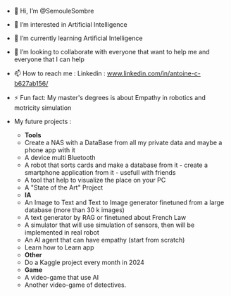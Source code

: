 - 👋 Hi, I’m @SemouleSombre
- 👀 I’m interested in Artificial Intelligence
- 🌱 I’m currently learning Artificial Intelligence
- 💞️ I’m looking to collaborate with everyone that want to help me and everyone that I can help
- 📫 How to reach me : Linkedin : www.linkedin.com/in/antoine-c-b627ab156/
- ⚡ Fun fact: My master's degrees is about Empathy in robotics and motricity simulation

- My future projects :
	- **Tools**
  	- Create a NAS with a DataBase from all my private data and maybe a phone app with it
  	- A device multi Bluetooth
  	- A robot that sorts cards and make a database from it - create a smartphone application from it - usefull with friends
  	- A tool that help to visualize the place on your PC
  	- A "State of the Art" Project
  	- **IA**
  	- An Image to Text and Text to Image generator finetuned from a large database (more than 30 k images)
  	- A text generator by RAG or finetuned about French Law
  	- A simulator that will use simulation of sensors, then will be implemented in real robot
  	- An AI agent that can have empathy (start from scratch)
  	- Learn how to Learn app
  	- **Other**
  	- Do a Kaggle project every month in 2024
  	- **Game**
  	- A video-game that use AI
  	- Another video-game of detectives.



<!---
SemouleSombre/SemouleSombre is a ✨ special ✨ repository because its `README.md` (this file) appears on your GitHub profile.
You can click the Preview link to take a look at your changes.
--->
